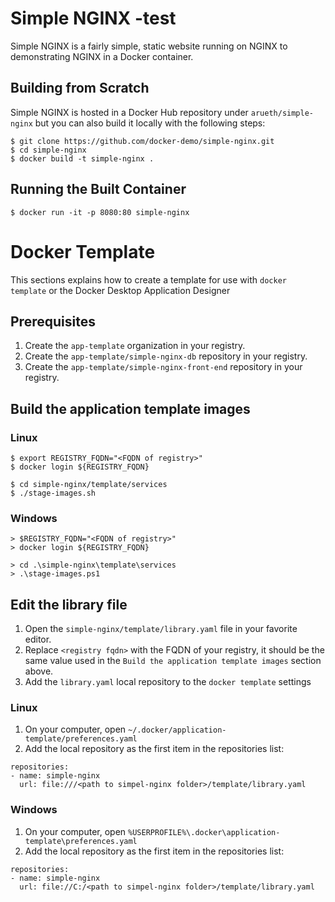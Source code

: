 # Simple NGINX -test
Simple NGINX is a fairly simple, static website running on NGINX to demonstrating NGINX in a Docker container.

## Building from Scratch
Simple NGINX is hosted in a Docker Hub repository under `arueth/simple-nginx` but you can also build it locally with the following steps:

```
$ git clone https://github.com/docker-demo/simple-nginx.git
$ cd simple-nginx
$ docker build -t simple-nginx .
```

## Running the Built Container

```
$ docker run -it -p 8080:80 simple-nginx
```

# Docker Template
This sections explains how to create a template for use with `docker template` or the Docker Desktop Application Designer

## Prerequisites
1. Create the `app-template` organization in your registry.
1. Create the `app-template/simple-nginx-db` repository in your registry.
1. Create the `app-template/simple-nginx-front-end` repository in your registry.

## Build the application template images

### Linux 
```
$ export REGISTRY_FQDN="<FQDN of registry>"
$ docker login ${REGISTRY_FQDN}

$ cd simple-nginx/template/services
$ ./stage-images.sh
```

### Windows
```
> $REGISTRY_FQDN="<FQDN of registry>"
> docker login ${REGISTRY_FQDN}

> cd .\simple-nginx\template\services
> .\stage-images.ps1
```

## Edit the library file
1. Open the `simple-nginx/template/library.yaml` file in your favorite editor.
1. Replace `<registry fqdn>` with the FQDN of your registry, it should be the same value used in the `Build the application template images` section above.
1. Add the `library.yaml` local repository to the `docker template` settings

### Linux 
1. On your computer, open `~/.docker/application-template/preferences.yaml`
1. Add the local repository as the first item in the repositories list:
```
repositories:
- name: simple-nginx
  url: file:///<path to simpel-nginx folder>/template/library.yaml
```

### Windows
1. On your computer, open `%USERPROFILE%\.docker\application-template\preferences.yaml`
1. Add the local repository as the first item in the repositories list:
```
repositories:
- name: simple-nginx
  url: file://C:/<path to simpel-nginx folder>/template/library.yaml
```
